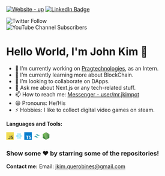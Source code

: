 [![Website - up](https://img.shields.io/static/v1?label=Website&message=up&color=2ea44f&logo=Github)](https://kkwebdev.xyz/)
[![LinkedIn Badge](https://img.shields.io/badge/LinkedIn-Profile-informational?style=flat&logo=linkedin&logoColor=white&color=0D76A8)](https://www.linkedin.com/in/john-kim-querobines-4507521b8/) 

![Twitter Follow](https://img.shields.io/twitter/follow/Kerubi5s?style=social)  
![YouTube Channel Subscribers](https://img.shields.io/youtube/channel/subscribers/UCq7toWyiMLII5QqpFi-FiiQ?label=Subscribe&style=social)

# Hello World, I'm John Kim 👋

- 💼 I’m currently working on [Pragtechnologies](https://www.pragtechnologies.com/), as an Intern.
- 🌱 I’m currently learning more about BlockChain.
- 👯 I’m looking to collaborate on DApps.
- 💬 Ask me about Next.js or any tech-related stuff.
- 📫 How to reach me: [Messenger - user/mr.jkimpot](https://m.me/mr.jkimpot/)
- 😄 Pronouns: He/His
- ⚡ Hobbies: I like to collect digital video games on steam.

**Languages and Tools:**  

<code><img height="20" src="https://raw.githubusercontent.com/github/explore/80688e429a7d4ef2fca1e82350fe8e3517d3494d/topics/javascript/javascript.png"></code>
<code><img height="20" src="https://raw.githubusercontent.com/github/explore/80688e429a7d4ef2fca1e82350fe8e3517d3494d/topics/react/react.png"></code>
<code><img height="20" src="https://raw.githubusercontent.com/github/explore/80688e429a7d4ef2fca1e82350fe8e3517d3494d/topics/typescript/typescript.png"></code>
<code><img height="20" src="https://raw.githubusercontent.com/github/explore/80688e429a7d4ef2fca1e82350fe8e3517d3494d/topics/tailwind/tailwind.png"></code>
<code><img height="20" src="https://raw.githubusercontent.com/github/explore/80688e429a7d4ef2fca1e82350fe8e3517d3494d/topics/nodejs/nodejs.png"></code>    

### Show some ❤️ by starring some of the repositories!

**Contact me:**
Email: jkim.querobines@gmail.com
